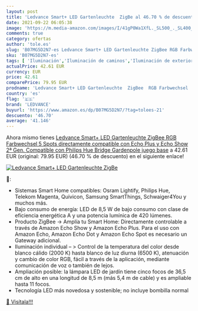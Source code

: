 ```yaml
---
layout: post
title: 'Ledvance Smart+ LED Gartenleuchte  ZigBe al 46.70 % de descuento'
date: 2021-09-22 06:05:38
image: 'https://m.media-amazon.com/images/I/41gP0Wa1XfL._SL500_._SL400_.jpg'
comments: true
category: ofertas
author: 'tole.es'
slug: 'B07MG5D2N7-es Ledvance Smart+ LED Gartenleuchte ZigBee RGB Farbwechsel 5...'
sku: 'B07MG5D2N7-es'
tags: [ 'Iluminación','Iluminación de caminos','Iluminación de exterior','hue','ledvance','philips', ]
actualPrice: 42.61 EUR
currency: EUR
price: 42.61
comparePrice: 79.95 EUR
prodname: 'Ledvance Smart+ LED Gartenleuchte  ZigBee  RGB Farbwechsel  5 Spots  directamente compatible con Echo Plus y Echo Show  2ª Gen. Compatible con Philips Hue Bridge  Gardenpole juego base'
country: 'es'
flag: '🇪🇸'
brand: 'LEDVANCE'
buyurl: 'https://www.amazon.es/dp/B07MG5D2N7/?tag=tolees-21'
descuento: '46.70'
average: '41.146'
---
```


Ahora mismo tienes [Ledvance Smart+ LED Gartenleuchte  ZigBee  RGB Farbwechsel  5 Spots  directamente compatible con Echo Plus y Echo Show  2ª Gen. Compatible con Philips Hue Bridge  Gardenpole juego base](https://www.amazon.es/dp/B07MG5D2N7/?tag=tolees-21) a 42.61 EUR (original: 79.95 EUR) (46.70 %  de descuento) en el siguiente enlace!

[![Ledvance Smart+ LED Gartenleuchte  ZigBe](https://m.media-amazon.com/images/I/41gP0Wa1XfL._SL500_._SL400_.jpg)](https://www.amazon.es/dp/B07MG5D2N7/?tag=tolees-21)

🔎:

- Sistemas Smart Home compatibles: Osram Lightify, Philips Hue, Telekom Magenta, Quivicon, Samsung SmartThings, Schwaiger4You y muchos más.
- Bajo consumo de energía: LED de 8,5 W de bajo consumo con clase de eficiencia energética A y una potencia lumínica de 420 lúmenes.
- Producto ZigBee -> Amplía tu Smart Home: Directamente controlable a través de Amazon Echo Show y Amazon Echo Plus. Para el uso con Amazon Echo, Amazon Echo Dot y Amazon Echo Spot es necesario un Gateway adicional.
- Iluminación individual – > Control de la temperatura del color desde blanco cálido (2000 K) hasta blanco de luz diurna (6500 K), atenuación y cambio de color RGB, fácil a través de la aplicación, mediante comunicación de voz o también de lejos.
- Ampliación posible: la lámpara LED de jardín tiene cinco focos de 36,5 cm de alto en una longitud de 8,5 m (más 5,4 m de cable) y es ampliable hasta 11 focos.
- Tecnología LED más novedosa y sostenible; no incluye bombilla normal

[🛒 Visítala!!!](https://www.amazon.es/dp/B07MG5D2N7/?tag=tolees-21)
